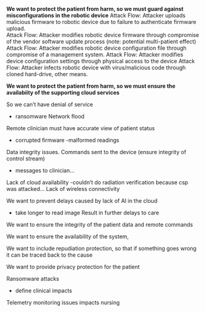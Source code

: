 **We want to protect the patient from harm, so we must guard against misconfigurations in the robotic device**
Attack Flow: Attacker uploads malicious firmware to robotic device due to failure to authenticate firmware upload.  
Attack Flow: Attacker modifies robotic device firmware through compromise of the vendor software update process (note: potential multi-patient effect)
Attack Flow: Attacker modifies robotic device configuration file through compromise of a management system. 
Attack Flow: Attacker modifies device configuration settings through physical access to the device
Attack Flow: Attacker infects robotic device with virus/malicious code through cloned hard-drive, other means. 

**We want to protect the patient from harm, so we must ensure the availabiity of the supporting cloud services**



So we can’t have denial of service
- ransomware
Network flood

Remote clinician must have accurate view of patient status
- corrupted firmware
-malformed readings

Data integrity issues. 
Commands sent to the device (ensure integrity of control stream)
- messages to clinician… 

Lack of cloud availability
-couldn’t do radiation verification because csp was attacked… 
Lack of wireless connectivity


We want to prevent delays caused by lack of AI in the cloud
- take longer to read image
Result in further delays to care


We want to ensure the integrity of the patient data and remote commands

We want to ensure the availability of the system, 

We want to include repudiation protection, so that if something goes wrong it can be traced back to the cause

We want to provide privacy protection for the patient 









Ransomware attacks
- define clinical impacts

Telemetry monitoring issues impacts nursing 




